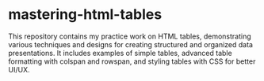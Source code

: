# mastering-html-tables
This repository contains my practice work on HTML tables, demonstrating various techniques and designs for creating structured and organized data presentations. It includes examples of simple tables, advanced table formatting with colspan and rowspan, and styling tables with CSS for better UI/UX. 

